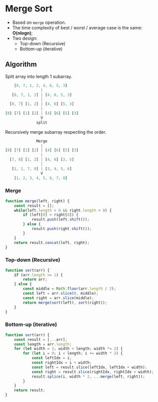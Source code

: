 # Merge Sort

- Based on `merge` operation.
- The time complexity of best / worst / average case is the same: __O(nlogn)__;
- Two design:
  - Top-down (Recursive)
  - Bottom-up (iterative)

## Algorithm

Split array into length 1 subarray.

```js
    [8, 7, 1, 2, 4, 6, 5, 3]
                |
   [8, 7, 1, 2] | [4, 6, 5, 3]
                |
  [8, 7] [1, 2] | [4, 6] [5, 3]
                |
[8] [7] [1] [2] | [4] [6] [5] [3]
                V
              split
```

Recursively merge subarray respecting the order.

```js
              Merge
                |
[8] [7] [1] [2] | [4] [6] [5] [3]
                |
  [7, 8] [1, 2] | [4, 6] [3, 5]
                |
   [1, 2, 7, 8] | [3, 4, 5, 6]
                V
    [1, 2, 3, 4, 5, 6, 7, 8]
```

### Merge

```js
function merge(left, right) {
    const result = [];
    while(left.length > 0 && right.length > 0) {
        if (left[0] < right[0]) {
            result.push(left.shift());
        } else {
            result.push(right.shift());
        }
    }
    return result.concat(left, right);
}
```

### Top-down (Recursive)

```js
function sort(arr) {
    if (arr.length <= 1) {
        return arr;
    } else {
        const middle = Math.floor(arr.length / 2);
        const left = arr.slice(0, middle);
        const right = arr.slice(middle);
        return merge(sort(left), sort(right));
    }
}
```

### Bottom-up (iterative)

```js
function sort(arr) {
    const result = [...arr];
    const length = arr.length;
    for (let width = 1; width < length; width *= 2) {
        for (let i = 0; i < length; i += width * 2) {
            const leftIdx = i;
            const rightIdx = i + width;
            const left = result.slice(leftIdx, leftIdx + width);
            const right = result.slice(rightIdx, rightIdx + width);
            result.splice(i, width * 2, ...merge(left, right));
        }
    }
    return result;
}
```
